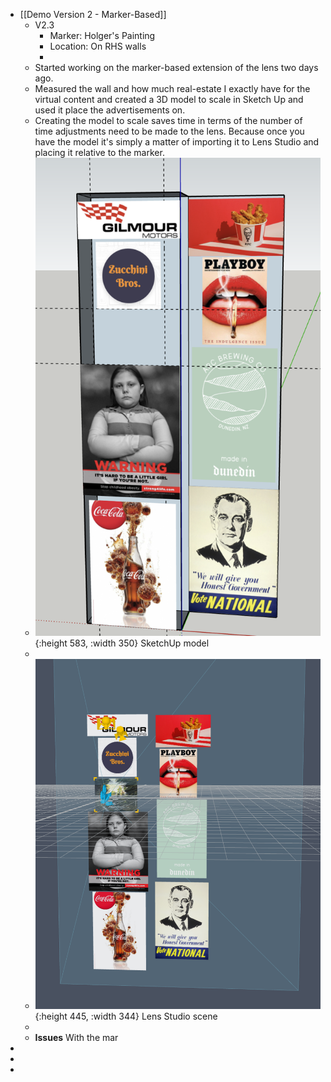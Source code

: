 - [[Demo Version 2 - Marker-Based]]
	- V2.3
		- Marker: Holger's Painting
		- Location: On RHS walls
		-
	- Started working on the marker-based extension of the lens two days ago.
	- Measured the wall and how much real-estate I exactly have for the virtual content and created a 3D model to scale in Sketch Up and used it place the advertisements on.
	- Creating the model to scale saves time in terms of the number of time adjustments need to be made to the lens.  Because once you have the model it's simply a matter of importing it to Lens Studio and placing it relative to the marker.
	- ![image.png](../assets/image_1671799289519_0.png){:height 583, :width 350}
	  SketchUp model
	-
	- ![thumbnail_image.png](../assets/thumbnail_image_1671799431584_0.png){:height 445, :width 344}
	  Lens Studio scene
	-
	- **Issues** With the mar
-
-
-